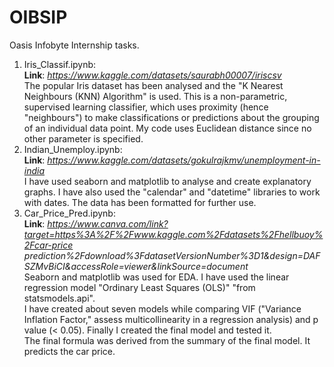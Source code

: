 # OIBSIP
Oasis Infobyte Internship tasks.
1. Iris_Classif.ipynb:\
   **Link**: _https://www.kaggle.com/datasets/saurabh00007/iriscsv_ \
   The popular Iris dataset has been analysed and the "K Nearest Neighbours (KNN) Algorithm" is used. This is a non-parametric, supervised learning classifier, which uses proximity (hence "neighbours") to make classifications or predictions about the grouping of an individual data point.
   My code uses Euclidean distance since no other parameter is specified.
2. Indian_Unemploy.ipynb: \
   **Link**: _https://www.kaggle.com/datasets/gokulrajkmv/unemployment-in-india_ \
   I have used seaborn and matplotlib to analyse and create explanatory graphs. I have also used the "calendar" and "datetime" libraries to work with dates. The data has been formatted for further use. 
3. Car_Price_Pred.ipynb: \
   **Link**: _https://www.canva.com/link?target=https%3A%2F%2Fwww.kaggle.com%2Fdatasets%2Fhellbuoy%2Fcar-price prediction%2Fdownload%3FdatasetVersionNumber%3D1&design=DAFSZMvBiCI&accessRole=viewer&linkSource=document_ \
   Seaborn and matplotlib was used for EDA. I have used the linear regression model "Ordinary Least Squares (OLS)" "from statsmodels.api".  
   I have created about seven models while comparing VIF ("Variance Inflation Factor," assess multicollinearity in a regression analysis) and p value (< 0.05).         Finally I created the final model and tested it. \
   The final formula was derived from the summary of the final model. It predicts the car price.
